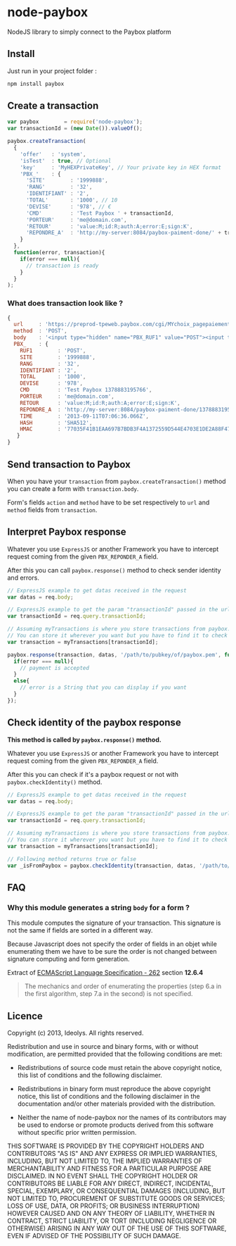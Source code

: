 node-paybox
===========

NodeJS library to simply connect to the Paybox platform

Install
-------

Just run in your project folder :

```bash
npm install paybox
```

Create a transaction
--------------------

```javascript
var paybox        = require('node-paybox');
var transactionId = (new Date()).valueOf();

paybox.createTransaction(
  {
    'offer'   : 'system',
    'isTest'  : true, // Optional
    'key'     : 'MyHEXPrivateKey', // Your private key in HEX format
    'PBX_'    : {
      'SITE'        : '1999888',
      'RANG'        : '32',
      'IDENTIFIANT' : '2',
      'TOTAL'       : '1000', // 10
      'DEVISE'      : '978', // €
      'CMD'         : 'Test Paybox ' + transactionId,
      'PORTEUR'     : 'me@domain.com',
      'RETOUR'      : 'value:M;id:R;auth:A;error:E;sign:K',
      'REPONDRE_A'  : 'http://my-server:8084/paybox-paiment-done/' + transactionId // Optional
    }
  },
  function(error, transaction){
    if(error === null){
      // transaction is ready
    }
  }
);
```

### What does transaction look like ?

```javascript
{
  url     : 'https://preprod-tpeweb.paybox.com/cgi/MYchoix_pagepaiement.cgi',
  method  : 'POST',
  body    : '<input type="hidden" name="PBX_RUF1" value="POST"><input type="hidden" name="PBX_SITE" value="1999888"><input type="hidden" name="PBX_RANG" value="32"><input type="hidden" name="PBX_IDENTIFIANT" value="2"><input type="hidden" name="PBX_TOTAL" value="1000"><input type="hidden" name="PBX_DEVISE" value="978"><input type="hidden" name="PBX_CMD" value="Test Paybox 1378883195766"><input type="hidden" name="PBX_PORTEUR" value="me@domain.com"><input type="hidden" name="PBX_RETOUR" value="value:M;id:R;auth:A;error:E;sign:K"><input type="hidden" name="PBX_REPONDRE_A" value="http://my-server:8084/paybox-paiment-done/1378883195766"><input type="hidden" name="PBX_TIME" value="2013-09-11T07:06:36.066Z"><input type="hidden" name="PBX_HASH" value="SHA512"><input type="hidden" name="PBX_HMAC" value="77035F41B1EAA697B7BDB3F4A1372559D544E4703E1DE2A88F47FE34AD111CFC13039922E0FC06E02AF6A03ACC61F73A52CB5EFEA57BF927BAC94934816292DD">',
  PBX_    : {
    RUF1        : 'POST',
    SITE        : '1999888',
    RANG        : '32',
    IDENTIFIANT : '2',
    TOTAL       : '1000',
    DEVISE      : '978',
    CMD         : 'Test Paybox 1378883195766',
    PORTEUR     : 'me@domain.com',
    RETOUR      : 'value:M;id:R;auth:A;error:E;sign:K',
    REPONDRE_A  : 'http://my-server:8084/paybox-paiment-done/1378883195766',
    TIME        : '2013-09-11T07:06:36.066Z',
    HASH        : 'SHA512',
    HMAC        : '77035F41B1EAA697B7BDB3F4A1372559D544E4703E1DE2A88F47FE34AD111CFC13039922E0FC06E02AF6A03ACC61F73A52CB5EFEA57BF927BAC94934816292DD'
   }
}

```

Send transaction to Paybox
--------------------------

When you have your `transaction` from `paybox.createTransaction()` method you can create a form with `transaction.body`.

Form's fields `action` and `method` have to be set respectively to `url` and `method` fields from `transaction`.

Interpret Paybox response
-------------------------

Whatever you use `ExpressJS` or another Framework you have to intercept request coming from the given `PBX_REPONDER_A` field.

After this you can call `paybox.response()` method to check sender identity and errors.

```javascript
// ExpressJS example to get datas received in the request
var datas = req.body;

// ExpressJS example to get the param "transactionId" passed in the url
var transactionId = req.query.transactionId;

// Assuming myTransactions is where you store transactions from paybox.createTransaction() method
// You can store it wherever you want but you have to find it to check identity
var transaction = myTransactions[transactionId];

paybox.response(transaction, datas, '/path/to/pubkey/of/paybox.pem', function(error, transaction){
  if(error === null){
    // payment is accepted
  }
  else{
    // error is a String that you can display if you want
  }
});
```

Check identity of the paybox response
-------------------------------------

__This method is called by `paybox.response()` method.__

Whatever you use `ExpressJS` or another Framework you have to intercept request coming from the given `PBX_REPONDER_A` field.

After this you can check if it's a paybox request or not with `paybox.checkIdentity()` method.

```javascript
// ExpressJS example to get datas received in the request
var datas = req.body;

// ExpressJS example to get the param "transactionId" passed in the url
var transactionId = req.query.transactionId;

// Assuming myTransactions is where you store transactions from paybox.createTransaction() method
// You can store it wherever you want but you have to find it to check identity
var transaction = myTransactions[transactionId];

// Following method returns true or false
var _isFromPaybox = paybox.checkIdentity(transaction, datas, '/path/to/pubkey/of/paybox.pem');
```

FAQ
---

### Why this module generates a string `body` for a form ?

This module computes the signature of your transaction. This signature is not the same if fields are sorted in a different way.

Because Javascript does not specify the order of fields in an objet while enumerating them we have to be sure the order is not changed between signature computing and form generation.

Extract of [ECMAScript Language Specification - 262](http://www.ecma-international.org/publications/files/ECMA-ST/Ecma-262.pdf) section __12.6.4__
>The mechanics and order of enumerating the properties (step 6.a in the first algorithm, step 7.a in the second) is not specified.


Licence
-------

Copyright (c) 2013, Ideolys.
All rights reserved.

Redistribution and use in source and binary forms, with or without
modification, are permitted provided that the following conditions are met:

  - Redistributions of source code must retain the above copyright notice,
    this list of conditions and the following disclaimer.

  - Redistributions in binary form must reproduce the above copyright notice,
    this list of conditions and the following disclaimer in the documentation
    and/or other materials provided with the distribution.

  - Neither the name of node-paybox nor the names of its contributors
    may be used to endorse or promote products derived from this software
    without specific prior written permission.

THIS SOFTWARE IS PROVIDED BY THE COPYRIGHT HOLDERS AND CONTRIBUTORS "AS IS" AND
ANY EXPRESS OR IMPLIED WARRANTIES, INCLUDING, BUT NOT LIMITED TO, THE IMPLIED
WARRANTIES OF MERCHANTABILITY AND FITNESS FOR A PARTICULAR PURPOSE ARE
DISCLAIMED. IN NO EVENT SHALL THE COPYRIGHT HOLDER OR CONTRIBUTORS BE LIABLE
FOR ANY DIRECT, INDIRECT, INCIDENTAL, SPECIAL, EXEMPLARY, OR CONSEQUENTIAL
DAMAGES (INCLUDING, BUT NOT LIMITED TO, PROCUREMENT OF SUBSTITUTE GOODS OR
SERVICES; LOSS OF USE, DATA, OR PROFITS; OR BUSINESS INTERRUPTION) HOWEVER
CAUSED AND ON ANY THEORY OF LIABILITY, WHETHER IN CONTRACT, STRICT LIABILITY,
OR TORT (INCLUDING NEGLIGENCE OR OTHERWISE) ARISING IN ANY WAY OUT OF THE USE
OF THIS SOFTWARE, EVEN IF ADVISED OF THE POSSIBILITY OF SUCH DAMAGE.
